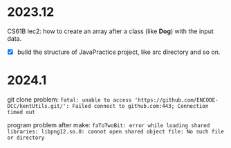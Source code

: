 # 2023.12

CS61B lec2: how to create an array after a class (like **Dog**) with the input data.

- [x] build the structure of  JavaPractice project, like src directory and so on.

# 2024.1

git clone problem: `fatal: unable to access 'https://github.com/ENCODE-DCC/kentUtils.git/': Failed connect to github.com:443; Connection timed out`

program problem after make: `faToTwoBit: error while loading shared libraries: libpng12.so.0: cannot open shared object file: No such file or directory`

